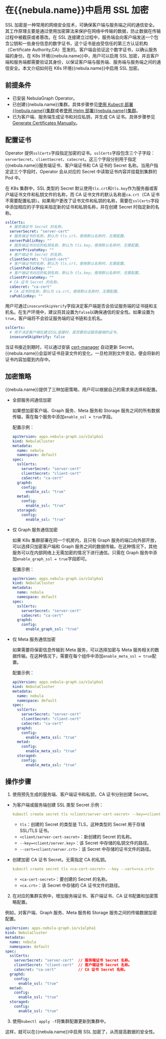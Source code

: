 # 在{{nebula.name}}中启用 SSL 加密

SSL 加密是一种常用的网络安全技术，可确保客户端与服务端之间的通信安全。其工作原理主要是通过使用加密算法来保护在网络中传输的数据，防止数据在传输过程中被截获或者篡改。在 SSL 连接建立过程中，服务端会向客户端发送一个包含公钥和一些身份信息的数字证书，这个证书是由受信任的第三方认证机构（Certificate Authority,CA）签发的。客户端会验证这个数字证书，以确认服务端的身份。在 K8s 环境{{nebula.name}}中，用户可以启用 SSL 加密，并且客户端和服务端都需要验证其身份，以保证客户端与服务端、服务端与服务端之间的通信安全。本文介绍如何在 K8s 环境{{nebula.name}}中启用 SSL 加密。

## 前提条件

- 已安装 NebulaGraph Operator。
- 已创建{{nebula.name}}集群。具体步骤参见[使用 Kubectl 部署{{nebula.name}}集群](../3.deploy-nebula-graph-cluster/3.1create-cluster-with-kubectl.md)或者[使用 Helm 部署{{nebula.name}}集群](../3.deploy-nebula-graph-cluster/3.2create-cluster-with-helm.md)。
- 已为客户端、服务端生成证书和对应私钥，并生成 CA 证书。具体步骤参见 [Generate Certificates Manually](https://kubernetes.io/docs/tasks/administer-cluster/certificates/)。


## 配置证书

Operator 提供`sslCerts`字段指定加密的证书。`sslCerts`字段包含三个子字段：`serverSecret`、`clientSecret`、`caSecret`。这三个字段分别用于指定{{nebula.name}}服务端证书、客户端证书和 CA 证书的 Secret 名称。当用户指定这三个字段时，Operator 会从对应的 Secret 中读取证书内容并挂载到集群的 Pod 中。

在 K8s 集群中，SSL 类型的 Secret 默认使用`tls.crt`和`tls.key`作为服务器或客户端证书文件和私钥文件的名称，而 CA 证书文件的默认名称是`ca.crt`（CA 证书不需要配置私钥）。如果用户更改了证书文件和私钥的名称，需要在`sslCerts`字段中添加相应的子字段来指定新的证书和私钥名称，并在创建 Secret 时指定新的名称。

```yaml
sslCerts:
  # 服务端证书 Secret 的名称。
  serverSecret: "server-cert"
  # 服务端证书的名称，默认为 tls.crt。使用默认名称时，无需配置。
  serverPublicKey: ""
  # 服务端证书对应的私钥名称，默认为 tls.key。使用默认名称时，无需配置。
  serverPrivateKey: ""
  # 客户端证书 Secret 的名称。
  clientSecret: "client-cert"
  # 客户端证书的名称，默认为 tls.crt。使用默认名称时，无需配置。
  clientPublicKey: ""
  # 客户端证书对应的私钥名称，默认为 tls.key。使用默认名称时，无需配置。
  clientPrivateKey: ""
  # CA 证书 Secret 的名称。
  caSecret: "ca-cert"
  # CA 证书的名称，默认为 ca.crt。使用默认名称时，无需配置。
  caPublicKey: ""
```

用户可通过`insecureSkipVerify`字段决定客户端是否会验证服务端的证书链和主机名。在生产环境中，建议将其设置为`false`以确保通信的安全性。如果设置为`true`，客户端将不会验证服务端的证书链和主机名。

```yaml
sslCerts:
  # 用于决定客户端在建立SSL连接时，是否要验证服务器端的证书。
  insecureSkipVerify: false 
```

当证书接近到期时，可以通过安装 [cert-manager](https://cert-manager.io/docs/installation/supported-releases/) 自动更新 Secret。{{nebula.name}}会监听证书目录文件的变化，一旦检测到文件变动，便会将新的证书内容加载到内存中。

## 加密策略

{{nebula.name}}提供了三种加密策略，用户可以根据自己的需求来选择和配置。

- 全部服务间通信加密

  如果想加密客户端、Graph 服务、Meta 服务和 Storage 服务之间的所有数据传输，需在每个服务中添加`enable_ssl = true`字段。

  配置示例：

  ```yaml
  apiVersion: apps.nebula-graph.io/v1alpha1
  kind: NebulaCluster
  metadata:
    name: nebula
    namespace: default
  spec:
    sslCerts:
      serverSecret: "server-cert"
      clientSecret: "client-cert"
      caSecret: "ca-cert"
    graphd:
      config:
        enable_ssl: "true"
    metad:
      config:
        enable_ssl: "true"
    storaged:
      config:
        enable_ssl: "true"
  ```

- 仅 Graph 服务通信加密
  
  如果 K8s 集群部署在同一个机房内，且只有 Graph 服务的端口向外部开放，可以选择只加密客户端和 Graph 服务之间的数据传输。在这种情况下，其他服务可以在内部网络上无需加密的情况下进行通信。只需在 Graph 服务中添加`enable_graph_ssl = true`字段即可。

  配置示例：

  ```yaml
  apiVersion: apps.nebula-graph.io/v1alpha1
  kind: NebulaCluster
  metadata:
    name: nebula
    namespace: default
  spec:
    sslCerts:
      serverSecret: "server-cert"
      caSecret: "ca-cert"
    graphd:
      config:
        enable_graph_ssl: "true"
  ```

- 仅 Meta 服务通信加密
  
  如果需要将保密信息传输到 Meta 服务，可以选择加密与 Meta 服务相关的数据传输。在这种情况下，需要在每个组件中添加`enable_meta_ssl = true`配置。

  配置示例：

  ```yaml
  apiVersion: apps.nebula-graph.io/v1alpha1
  kind: NebulaCluster
  metadata:
    name: nebula
    namespace: default
  spec:
    sslCerts:
      serverSecret: "server-cert"
      clientSecret: "client-cert"
      caSecret: "ca-cert"
    graphd:
      config:
        enable_meta_ssl: "true"
    metad:
      config:
        enable_meta_ssl: "true"
    storaged:
      config:
        enable_meta_ssl: "true"
  ```

## 操作步骤

1. 使用预先生成的服务端、客户端证书和私钥，CA 证书分别创建 Secret。

  - 为客户端或服务端创建 SSL 类型 Secret 示例：

    ```yaml
    kubectl create secret tls <client/server-cert-secret> --key=<client/server.key> --cert=<client/server.crt>
    ```

    - `tls`：创建的 Secret 的类型是 TLS，这种类型的 Secret 用于存储 SSL/TLS 证书。
    - `<client/server-cert-secret>`：新创建的 Secret 的名称。
    - `--key=<client/server.key>`：该 Secret 中存储的私钥文件的路径。
    - `--cert=<client/server.crt>`：该 Secret 中存储的证书文件的路径。

  - 创建加密 CA 证书 Secret。无需指定 CA 的私钥。
    
    ```yaml
    kubectl create secret tls <ca-cert-secret> --key --cert=<ca.crt>
    ```

    - `<ca-cert-secret>`：要创建的 Secret 的名称。
    - `<ca.crt>`：该 Secret 中存储的 CA 证书文件的路径。
    

2. 在对应的集群实例中，增加服务端证书、客户端证书、CA 证书配置和加密策略配置。
   
  例如，对客户端、Graph 服务、Meta 服务和 Storage 服务之间的传输数据加密配置。

  ```yaml
  apiVersion: apps.nebula-graph.io/v1alpha1
  kind: NebulaCluster
  metadata:
    name: nebula
    namespace: default
  spec:
    sslCerts:
      serverSecret: "server-cert"  // 服务端证书 Secret 名称。
      clientSecret: "client-cert"  // 客户端证书 Secret 名称。
      caSecret: "ca-cert"          // CA 证书 Secret 名称。
    graphd:
      config:
        enable_ssl: "true"
    metad:
      config:
        enable_ssl: "true"
    storaged:
      config:
        enable_ssl: "true"
  ```

3. 使用`kubectl apply -f`将集群配置更新到集群中。


这样，就可以在{{nebula.name}}中启用 SSL 加密了，从而提高数据的安全性。